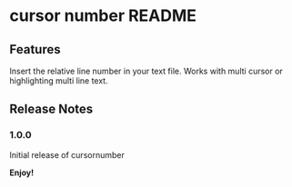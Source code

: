 # cursor number README

## Features

Insert the relative line number in your text file.
Works with multi cursor or highlighting multi line text.


## Release Notes


### 1.0.0

Initial release of cursornumber

**Enjoy!**
